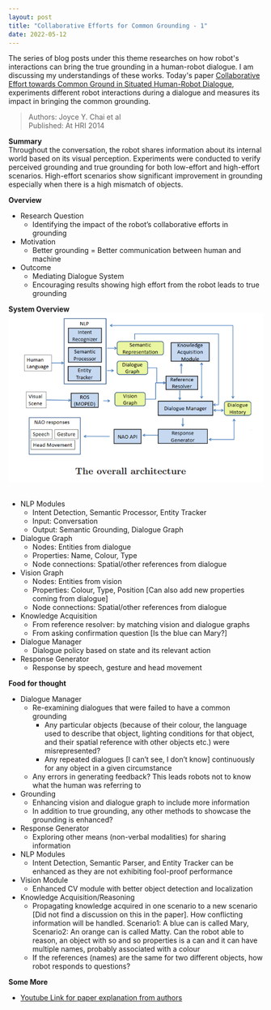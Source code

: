 ```yaml
---
layout: post
title: "Collaborative Efforts for Common Grounding - 1"
date: 2022-05-12
---
```

The series of blog posts under this theme researches on how robot's interactions can bring the true grounding in a human-robot dialogue. I am discussing my understandings of these works. Today's paper [Collaborative Effort towards Common Ground in Situated Human-Robot Dialogue](https://dl.acm.org/doi/pdf/10.1145/2559636.2559677?casa_token=UM-yAPxVuC4AAAAA:V1CNn1211RRHMsfXtHGRR88-gFrpk-UkBGjJZCcuVBDzY7kACwT7kGmzFFll-4pairkN89HlZcE), experiments different robot interactions during a dialogue and measures its impact in bringing the common grounding.

> Authors: Joyce Y. Chai et al<br/>
> Published: At HRI 2014<br/>

**Summary** <br/>
Throughout the conversation, the robot shares information about its internal world based on its visual perception. Experiments were conducted to verify perceived grounding and true grounding for both low-effort and high-effort scenarios. High-effort scenarios show significant improvement in grounding especially when there is a high mismatch of objects.

**Overview** <br/>
- Research Question
  - Identifying the impact of the robot’s collaborative efforts in grounding
- Motivation
  - Better grounding = Better communication between human and machine
- Outcome
  - Mediating Dialogue System
  - Encouraging results showing high effort from the robot leads to true grounding

**System Overview** <br/>
<img src="/images/collaborative_common_ground_architecture.png" class="inline"/> &nbsp;&nbsp;&nbsp;
- NLP Modules
    - Intent Detection, Semantic Processor, Entity Tracker
    - Input: Conversation
    - Output: Semantic Grounding, Dialogue Graph
- Dialogue Graph
    - Nodes: Entities from dialogue
    - Properties: Name, Colour, Type
    - Node connections: Spatial/other references from dialogue
- Vision Graph
    - Nodes: Entities from vision
    - Properties: Colour, Type, Position [Can also add new properties coming from dialogue]
    - Node connections: Spatial/other references from dialogue
- Knowledge Acquisition
    - From reference resolver: by matching vision and dialogue graphs
    - From asking confirmation question [Is the blue can Mary?]
- Dialogue Manager
    - Dialogue policy based on state and its relevant action
- Response Generator
    - Response by speech, gesture and head movement

**Food for thought** <br/>
- Dialogue Manager
    - Re-examining dialogues that were failed to have a common grounding
        - Any particular objects (because of their colour, the language used to describe that object, lighting conditions for that object, and their spatial reference with other objects etc.) were misrepresented?
        - Any repeated dialogues [I can’t see, I don’t know] continuously for any object in a given circumstance
    - Any errors in generating feedback? This leads robots not to know what the human was referring to
- Grounding
    - Enhancing vision and dialogue graph to include more information
    - In addition to true grounding, any other methods to showcase the grounding is enhanced?
- Response Generator
    - Exploring other means (non-verbal modalities) for sharing information
- NLP Modules
    - Intent Detection, Semantic Parser, and Entity Tracker can be enhanced as they are not exhibiting fool-proof performance
- Vision Module
    - Enhanced CV module with better object detection and localization
- Knowledge Acquisition/Reasoning
    - Propagating knowledge acquired in one scenario to a new scenario [Did not find a discussion on this in the paper]. How conflicting information will be handled. Scenario1: A blue can is called Mary, Scenario2: An orange can is called Matty. Can the robot able to reason, an object with so and so properties is a can and it can have multiple names, probably associated with a colour
    - If the references (names) are the same for two different objects, how robot responds to questions?

**Some More** <br/>
- [Youtube Link for paper explanation from authors](https://www.youtube.com/watch?v=sun8UPMGE2k)
